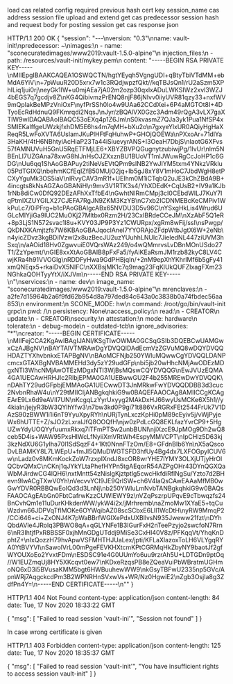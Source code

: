 

load cas related config
required
previous hash
cert
key
session_name
cas address
session file upload and extend
get cas predecessor session hash and request body for posting session
get cas response json

HTTP/1.1 200 OK
{
  "session": "---\nversion: \"0.3\"\nname: vault-init\npredecessor: ~\nimages:\n  - name: \"sconecuratedimages/www2019:vault-1.5.0-alpine\"\n    injection_files:\n      - path: /resources/vault-init/mykey.pem\n        content: \"-----BEGIN RSA PRIVATE KEY-----\\nMIIEpgIBAAKCAQEA1OSWQCTN/hgtYEyqh5VgngUDI+qBtyTbiVTdMM+ebMdA6YiV\\n+7pWuuR20D5xrx7w1c3RQdjwpzfQkt//kqTBJsQn1/rU2aSzm5XPhILiq1jui0rj\\neyGk1IW+u0mjAEa7jA02m2ozp30qxlxADuLWKSIWz2xvl3WZJ4bEGS7q7gcdjv8Z\\nKG4QibivmzPrENQ8njF86jNIvv0iiyUVR81qzy33+nxfWV9mQpIakBeMPzVniOxF\\nyfPrSSh0Io4w9UAa62CCdXei+6P4aMGTOt8I+4DTyoEcRdHdnuQ9FKmrqdi2NqsJ\\nJyr/zBQAlVX0Gzc3Adm49rQgA3vLX7gaXTIW9wIDAQABAoIBAQC53oEXq4p1Z6Jm\\nS0kvasmZ7QJa3yk1Pua1NfSP4xSMIEKaIffgeUWzkjfxhDM5E6hs4m7qMH+bXu2o\\n7gxyeYlxUR0AQiyHgHaXReqR5LwFoXVTA6UsIamJKuPlHFtFqHuhwP+GHOjQOEWa\\nPXxoAr+71dlYa3HaKH/4tH6NBhtyiAcHiaP23Ta44iSiuevyrANS+I3OeaH7DbjS\\nlaotG6XFvs57fAMNUVuH5GnU5RqETFMjLE6+XBYZBVPQGugnytzubiwjPg/1lvUr\\nlm5NBEnLI7UZGAna78xwG8hlJnHsOJZXxznBU1BUoVT1mlJWuwRgCcJoHP1c6GDG\\nUu6qq1ShAoGBAPuy2tiNeVsEVtQPm9sINB2YwJIYM5txm4YNkzVRklu05PdTGIXQ\\nbehmKCfEqIZfB50MUjO2jq+Ib5gJ8xY8V1mHoC7JbdWgH8etPCXyYguMk3OS5iaV\\nIRvyCAV3mR1f+UEIhm0M1iCTqbQ2uJE3kChZBdA9B+4incgts8kNsAGZAoGBANiH\\n9mv3V1RTK3s4/YhXDEdK+CqUsB2+IV9a1KJb1rNb8diCw0DfQ92DEzAFhXxTfbE4\\nGwhtNIRmCMpj3cI0CEbdWlLJ7KuY7IqPtmIXZUYGILX27CJEFA7RgJN9ZKM3KzYB\\nC7xb2ICDNMEBcKeCMPiv1WkPuLc7/0iPFrg+b1cPAoGBAIgcABx65NVDU3D5v96C\\nYSxgHkLis4Wrud6UGLcMlYjiGa9lUC2MuOKj27Mltbx0Rzm2H/23CxIBRdeCCeJM\\nXzAbF5Q1eR+8p3LjS1N572svac1l8u+KVY03JP9P3Yz1CWURpx/xgRm8wFij/ssI\\nsPwgp/QkDNXKAmjtzfs7W6KBAoGBAJqoclAneI7YYORAjoZFdpWtbJgtX6W+2eNb\\n4yicZDvz3kgBDilVzwl2x8uzBecJU2uzYUuhhLNUlc7JieledNL447ziUVM3hSxq\\n/aAOid18Hv0ZgwvuiE0VQrsWAz249/o4wQMmrvsLvDBnMOnUSdo27T1/ZzYpemt/\\nGIE8xxXtAoGBAIB8pFxFa5/fyAiKEaRsmJM1rzb82kyC8LV4CwjKRa4h91VVOGlg\\nRDDFyHwa9GdPHBjqIn/+2nM9epXhYKhrlMf6b5gFy41xmQNEqx5+rkaiDvX5NIFC\\nXXBsjMK1c7q9mag23FqKlUkQUFZIxagFXm23NGhkaQOHTyyYtX/iXJVm\\n-----END RSA PRIVATE KEY-----\\n\"\nservices:\n  - name: dev\n    image_name: \"sconecuratedimages/www2019:vault-1.5.0-alpine\"\n    mrenclaves:\n      - a2fe7d15964b2a6f9fd62b954d8a797ded84c643a0c3838b0a74fbdec56aa853\n    environment:\n      SCONE_MODE: hw\n    command: /root/go/bin/vault-init grpc\n    pwd: /\n    persistency: None\naccess_policy:\n  read:\n    - CREATOR\n  update:\n    - CREATOR\nsecurity:\n  attestation:\n    mode: hardware\n    tolerate:\n      - debug-mode\n      - outdated-tcb\n    ignore_advisories: \"*\"\ncreator: \"-----BEGIN CERTIFICATE-----\\nMIIFejCCA2KgAwIBAgIJANI/KSgTIwOWMA0GCSqGSIb3DQEBCwUAMGwxCzAJBgNV\\nBAYTAlVTMRAwDgYDVQQIDAdEcmVzZGVuMQ8wDQYDVQQHDAZTYXhvbnkxETAPBgNV\\nBAoMCFNjb250YWluMQwwCgYDVQQLDANPcmcxGTAXBgNVBAMMEHd3dy5zY29udGFp\\nbi5jb20wHhcNMjAwODEzMDgxNTI3WhcNMjAwOTEzMDgxNTI3WjBsMQswCQYDVQQG\\nEwJVUzEQMA4GA1UECAwHRHJlc2RlbjEPMA0GA1UEBwwGU2F4b255MREwDwYDVQQK\\nDAhTY29udGFpbjEMMAoGA1UECwwDT3JnMRkwFwYDVQQDDBB3d3cuc2NvbnRhaW4u\\nY29tMIICIjANBgkqhkiG9w0BAQEFAAOCAg8AMIICCgKCAgEArE9Lx6d9eAVIl7UN\\nKcgqLzYyrUxyyg2MAkDxHJ66wyUsMCKe6X5h1//y4kiaIn/jejyR3bW3QYlhYfw3\\n7bw3kd0P9gi71t886VxRGRxFEt2544FrUk7V1DAzS90zBWW1i1i6nT9YyuXpyRYh\\nURjTynLxczKpHi0pM89cEyiv5j/vWjPyjeWx6hUTTE+Z/sJO2zLxralJfQ8OOQfH\\njw0zPdLcGQ8EKLfazYvrCP9+5HgUZwYdyUOQYyfuumxRkxq7iTFmPTSw2unbBUNl\\njiXzcE9JpMOg9Dh2wQ8ceb5D4is+WAW95PxsHIWcLfNyiiXmVRtWh4EspyMMVCPT\\nIpCHlz5D63kj3kzNdXU6G1yIha70l1SdSqzF4+1Kt0NnnFTzOm/E8+GFdnBIb6Yn\\nX5aQscoDvLBAMKY8L7LWEpU+fmJl5QMuDWGTSFD3hfUy4Bg4dx7LXFOGpylCUV6w\\nLadz0v8MKmKockZoW7rzxpIXndJ8xcOR8wrYHE7lYMY3OLXjUTjyHrOlQCbvQMxC\\nCKnj1qJYkYLtaPhefHYPn5tgAEqorR54AZPgOHr43DYnQGXQaWbMJirdwCG4lQH6\\nxtMntt54zNislgKjztptlg5cwcHkfdiRflNgSu/Yzto7d2BHevn9lwACgTXwV0Yh\\nVecvvYCI9JE9QrlSW+ch6V4laQsCAwEAAaMfMB0wGwYDVR0RBBQwEoIQd3d3LnNj\\nb250YWluLmNvbTANBgkqhkiG9w0BAQsFAAOCAgEAbGn0FbtCafrwKzzCUWlEWY9z\\nVZqPszrpUPqvE9cTbwqzfs24BnCvhQm1e11uDurKHkdenWW/ykW4i2x/jMrhremb\\naZmoMw1XYaE5+tqCuWzdvn66JDPVqTflMOKe6OYWqibAZ08scSCbxE6LlI1WcDtH\\nyRW9MmqP2/CCi646+ci+ZxONJ4K7pWaBBrfWGIXePdxUXBllvsN935Jweww21fzt\\nDYhQbdAVle4JRolq3PBWO8qA+qGLYNFe1B3IGurFxH2nTeePzyjo2swcfoN7Rrn6\\nR3IhtjfPxR8BSSF0xjhMnGDgUTddj9MiSe3CxHI40V8z/PFKqqVt/YhqKnDphtZ+\\nIxQozzH79hvApwVSFMHTHJUaLex/jpti/KFLaXlazoxToLH6VLYgqRYA0YtBVYVI\\nSawolVrL00mPgeFEVKHXtcmKPtCGRMqHkZbyNY9baotJf2gfWYOUXoEo2YvxtFDm\\nESDSC91e4G0UUmYo6uu9rzrAh5U+LDTGDn9ptOq//W1EUZmqUj8HY5XKcqvt0ew7\\nKDxeRzqsPB8eZQeaVuiPbWBratmUGHmoNQ6xD3i5BVusaKMM5bgt6HWBuuhewWW9\\nkGsyTBFwU2335np5GVc/ApnWRj7AqgckcdPm3B2WPNRHnSVxwVs+WR/Nz0HgwiE2\\nZgb3OsjIa8g3ZdfPn4Y=\\n-----END CERTIFICATE-----\\n\""
}

HTTP/1.1 404 Not Found
content-type: application/json
content-length: 84
date: Tue, 17 Nov 2020 18:33:22 GMT

{
  "msg": [
    "Failed to read session 'vault-ini'",
    "Session not found"
  ]
}

In case wrong certificate is given

HTTP/1.1 403 Forbidden
content-type: application/json
content-length: 125
date: Tue, 17 Nov 2020 18:35:37 GMT

{
  "msg": [
    "Failed to read session 'vault-init'",
    "You have insufficient rights to access session vault-init"
  ]
}